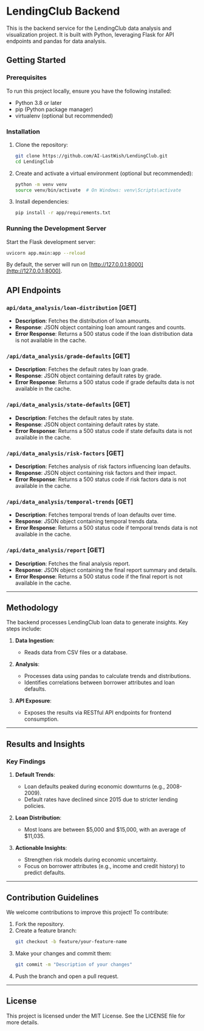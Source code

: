 
# LendingClub Backend

This is the backend service for the LendingClub data analysis and visualization project. It is built with Python, leveraging Flask for API endpoints and pandas for data analysis.

## Getting Started

### Prerequisites

To run this project locally, ensure you have the following installed:
- Python 3.8 or later
- pip (Python package manager)
- virtualenv (optional but recommended)

### Installation

1. Clone the repository:
   ```bash
   git clone https://github.com/AI-LastWish/LendingClub.git
   cd LendingClub
   ```
2. Create and activate a virtual environment (optional but recommended):
   ```bash
   python -m venv venv
   source venv/bin/activate  # On Windows: venv\Scripts\activate
   ```
3. Install dependencies:
   ```bash
   pip install -r app/requirements.txt
   ```

### Running the Development Server

Start the Flask development server:
```bash
uvicorn app.main:app --reload
```

By default, the server will run on [http://127.0.0.1:8000](http://127.0.0.1:8000).

## API Endpoints

### `api/data_analysis/loan-distribution` [GET]
- **Description**: Fetches the distribution of loan amounts.
- **Response**: JSON object containing loan amount ranges and counts.
- **Error Response**: Returns a 500 status code if the loan distribution data is not available in the cache.

### `/api/data_analysis/grade-defaults` [GET]
- **Description**: Fetches the default rates by loan grade.
- **Response**: JSON object containing default rates by grade.
- **Error Response**: Returns a 500 status code if grade defaults data is not available in the cache.

### `/api/data_analysis/state-defaults` [GET]
- **Description**: Fetches the default rates by state.
- **Response**: JSON object containing default rates by state.
- **Error Response**: Returns a 500 status code if state defaults data is not available in the cache.

### `/api/data_analysis/risk-factors` [GET]
- **Description**: Fetches analysis of risk factors influencing loan defaults.
- **Response**: JSON object containing risk factors and their impact.
- **Error Response**: Returns a 500 status code if risk factors data is not available in the cache.

### `/api/data_analysis/temporal-trends` [GET]
- **Description**: Fetches temporal trends of loan defaults over time.
- **Response**: JSON object containing temporal trends data.
- **Error Response**: Returns a 500 status code if temporal trends data is not available in the cache.

### `/api/data_analysis/report` [GET]
- **Description**: Fetches the final analysis report.
- **Response**: JSON object containing the final report summary and details.
- **Error Response**: Returns a 500 status code if the final report is not available in the cache.

---

## Methodology

The backend processes LendingClub loan data to generate insights. Key steps include:

1. **Data Ingestion**:
   - Reads data from CSV files or a database.

2. **Analysis**:
   - Processes data using pandas to calculate trends and distributions.
   - Identifies correlations between borrower attributes and loan defaults.

3. **API Exposure**:
   - Exposes the results via RESTful API endpoints for frontend consumption.

---

## Results and Insights

### Key Findings
1. **Default Trends**:
   - Loan defaults peaked during economic downturns (e.g., 2008-2009).
   - Default rates have declined since 2015 due to stricter lending policies.

2. **Loan Distribution**:
   - Most loans are between $5,000 and $15,000, with an average of $11,035.

3. **Actionable Insights**:
   - Strengthen risk models during economic uncertainty.
   - Focus on borrower attributes (e.g., income and credit history) to predict defaults.

---

## Contribution Guidelines

We welcome contributions to improve this project! To contribute:
1. Fork the repository.
2. Create a feature branch:
   ```bash
   git checkout -b feature/your-feature-name
   ```
3. Make your changes and commit them:
   ```bash
   git commit -m "Description of your changes"
   ```
4. Push the branch and open a pull request.

---

## License

This project is licensed under the MIT License. See the LICENSE file for more details.
